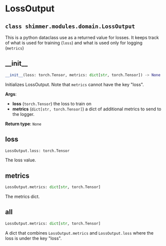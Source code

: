 # LossOutput

## `class shimmer.modules.domain.LossOutput`
This is a python dataclass use as a returned value for losses.
It keeps track of what is used for training (`loss`) and what is used
only for logging (`metrics`)

## \_\_init\_\_
```python
__init__(loss: torch.Tensor, metrics: dict[str, torch.Tensor]) -> None
```
Initializes LossOutput. Note that `metrics` cannot have the key "loss".

**Args**:
- **loss** (`torch.Tensor`) the loss to train on
- **metrics** (`dict[str, torch.Tensor]`) a dict of additional metrics to send to the
logger.

**Return type**: `None`


## loss
```python
LossOutput.loss: torch.Tensor
```
The loss value.

## metrics
```python
LossOutput.metrics: dict[str, torch.Tensor]
```
The metrics dict.

## all
```python
LossOutput.metrics: dict[str, torch.Tensor]
```
A dict that combines `LossOutput.metrics` and `LossOutput.loss` where the loss is
under the key "loss".

